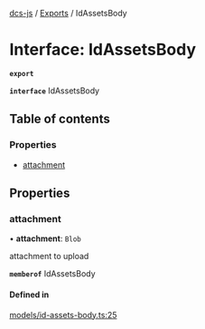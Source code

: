 [dcs-js](../README.md) / [Exports](../modules.md) / IdAssetsBody

# Interface: IdAssetsBody

**`export`**

**`interface`** IdAssetsBody

## Table of contents

### Properties

- [attachment](IdAssetsBody.md#attachment)

## Properties

### <a id="attachment" name="attachment"></a> attachment

• **attachment**: `Blob`

attachment to upload

**`memberof`** IdAssetsBody

#### Defined in

[models/id-assets-body.ts:25](https://github.com/unfoldingWord/dcs-js/blob/c677a54/models/id-assets-body.ts#L25)
